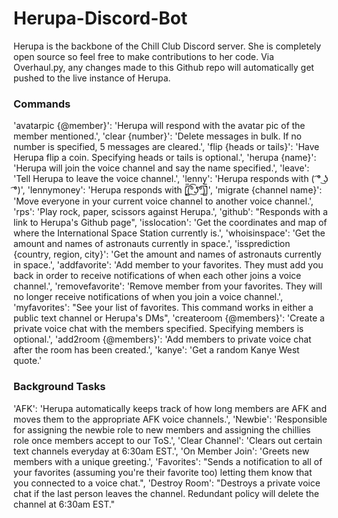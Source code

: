 # Herupa-Discord-Bot

Herupa is the backbone of the Chill Club Discord server. She is completely open source so feel free to make contributions to her code. Via Overhaul.py, any changes made to this Github repo will automatically get pushed to the live instance of Herupa.

### Commands
'avatarpic {@member}': 'Herupa will respond with the avatar pic of the member mentioned.',
'clear {number}': 'Delete messages in bulk. If no number is specified, 5 messages are cleared.',
'flip {heads or tails}': 'Have Herupa flip a coin. Specifying heads or tails is optional.',
'herupa {name}': 'Herupa will join the voice channel and say the name specified.',
'leave': 'Tell Herupa to leave the voice channel.',
'lenny': 'Herupa responds with ( ͡° ͜ʖ ͡°)',
'lennymoney': 'Herupa responds with [̲̅$̲̅(̲̅ ͡° ͜ʖ ͡°̲̅)̲̅$̲̅]',
'migrate {channel name}': 'Move everyone in your current voice channel to another voice channel.',
'rps': 'Play rock, paper, scissors against Herupa.',
'github': "Responds with a link to Herupa's Github page",
'isslocation': 'Get the coordinates and map of where the International Space Station currently is.',
'whoisinspace': 'Get the amount and names of astronauts currently in space.',
'issprediction {country, region, city}': 'Get the amount and names of astronauts currently in space.',
'addfavorite': 'Add member to your favorites. They must add you back in order to receive notifications of when each other joins a voice channel.',
'removefavorite': 'Remove member from your favorites. They will no longer receive notifications of when you join a voice channel.',
'myfavorites': "See your list of favorites. This command works in either a public text channel or Herupa's DMs",
'createroom {@members}': 'Create a private voice chat with the members specified. Specifying members is optional.',
'add2room {@members}': 'Add members to private voice chat after the room has been created.',
'kanye': 'Get a random Kanye West quote.'

### Background Tasks
'AFK': 'Herupa automatically keeps track of how long members are AFK and moves them to the appropriate AFK voice channels.',
'Newbie': 'Responsible for assigning the newbie role to new members and assigning the chillies role once members accept to our ToS.',
'Clear Channel': 'Clears out certain text channels everyday at 6:30am EST.',
'On Member Join': 'Greets new members with a unique greeting.',
'Favorites': "Sends a notification to all of your favorites (assuming you're their favorite too) letting them know that you connected to a voice chat.",
'Destroy Room': "Destroys a private voice chat if the last person leaves the channel. Redundant policy will delete the channel at 6:30am EST."
